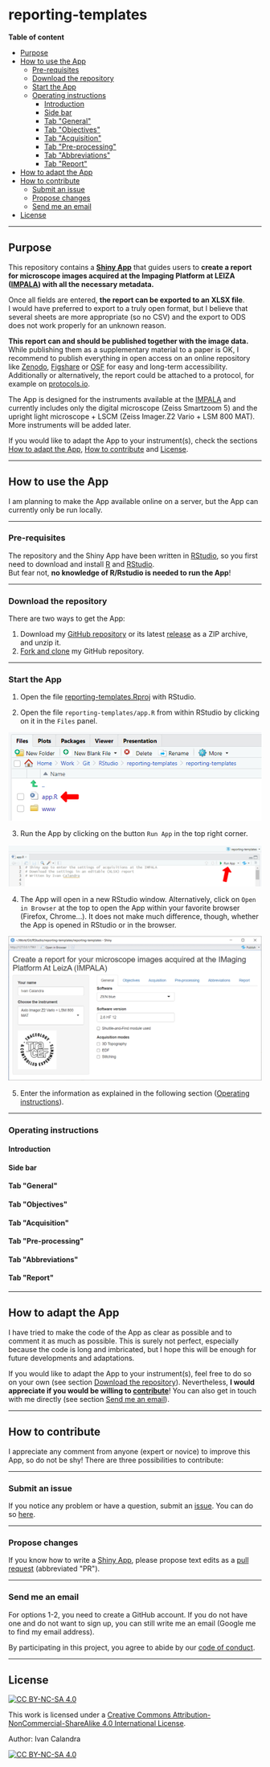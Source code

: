 # reporting-templates

**Table of content**

<!-- TOC depthfrom:2 -->

- [Purpose](#purpose)
- [How to use the App](#how-to-use-the-app)
    - [Pre-requisites](#pre-requisites)
    - [Download the repository](#download-the-repository)
    - [Start the App](#start-the-app)
    - [Operating instructions](#operating-instructions)
        - [Introduction](#introduction)
        - [Side bar](#side-bar)
        - [Tab "General"](#tab-general)
        - [Tab "Objectives"](#tab-objectives)
        - [Tab "Acquisition"](#tab-acquisition)
        - [Tab "Pre-processing"](#tab-pre-processing)
        - [Tab "Abbreviations"](#tab-abbreviations)
        - [Tab "Report"](#tab-report)
- [How to adapt the App](#how-to-adapt-the-app)
- [How to contribute](#how-to-contribute)
    - [Submit an issue](#submit-an-issue)
    - [Propose changes](#propose-changes)
    - [Send me an email](#send-me-an-email)
- [License](#license)

<!-- /TOC -->


<hr style="border-width:6px; color:gray">


## Purpose
This repository contains a **[Shiny App](reporting-templates/app.R)** that guides users to **create a report for microscope images acquired at the Impaging Platform at LEIZA ([IMPALA](https://www.leiza.de/forschung/infrastrukturen/labore/impala)) with all the necessary metadata.**

Once all fields are entered, **the report can be exported to an XLSX file**.  
I would have preferred to export to a truly open format, but I believe that several sheets are more appropriate (so no CSV) and the export to ODS does not work properly for an unknown reason.

**This report can and should be published together with the image data.** While publishing them as a supplementary material to a paper is OK, I recommend to publish everything in open access on an online repository like [Zenodo](https://zenodo.org/), [Figshare](https://figshare.com/) or [OSF](https://osf.io/) for easy and long-term accessibility. Additionally or alternatively, the report could be attached to a protocol, for example on [protocols.io](https://www.protocols.io/). 

The App is designed for the instruments available at the [IMPALA](https://www.leiza.de/forschung/infrastrukturen/labore/impala) and currently includes only the digital microscope (Zeiss Smartzoom 5) and the upright light microscope + LSCM (Zeiss Imager.Z2 Vario + LSM 800 MAT). More instruments will be added later.

If you would like to adapt the App to your instrument(s), check the sections [How to adapt the App](#how-to-adapt-the-app), [How to contribute](#how-to-contribute) and [License](#license).


<hr style="border-width:6px; color:gray">


## How to use the App
I am planning to make the App available online on a server, but the App can currently only be run locally.

<hr style="border-width:2px; color:gray">

### Pre-requisites
The repository and the Shiny App have been written in [RStudio](https://posit.co/products/open-source/rstudio/), so you first need to download and install [R](https://www.r-project.org/) and [RStudio](https://posit.co/download/rstudio-desktop/).  
But fear not, **no knowledge of R/Rstudio is needed to run the App**!

<hr style="border-width:2px; color:gray">

### Download the repository
There are two ways to get the App:
1. Download my [GitHub repository](https://github.com/ivan-paleo/reporting-templates/archive/refs/heads/main.zip) or its latest [release](https://github.com/ivan-paleo/reporting-templates/releases) as a ZIP archive, and unzip it.
2. [Fork and clone](https://happygitwithr.com/fork-and-clone.html) my GitHub repository.

<hr style="border-width:2px; color:gray">

### Start the App
1. Open the file [reporting-templates.Rproj](reporting-templates.Rproj) with RStudio.  

2. Open the file `reporting-templates/app.R` from within RStudio by clicking on it in the `Files` panel.

![Open the App](screenshots/open_app.png)

3. Run the App by clicking on the button `Run App` in the top right corner.

![Run the App](screenshots/run_app.png)

4. The App will open in a new RStudio window. Alternatively, click on `Open in Browser` at the top to open the App within your favorite browser (Firefox, Chrome...). It does not make much difference, though, whether the App is opened in RStudio or in the browser.

![App opened](screenshots/app_general_LSM.png)

5. Enter the information as explained in the following section ([Operating instructions](#operating-instructions)).

<hr style="border-width:2px; color:gray">

### Operating instructions
#### Introduction

#### Side bar


#### Tab "General"


#### Tab "Objectives"


#### Tab "Acquisition"


#### Tab "Pre-processing"


#### Tab "Abbreviations"


#### Tab "Report"


<hr style="border-width:6px; color:gray">


## How to adapt the App
I have tried to make the code of the App as clear as possible and to comment it as much as possible. This is surely not perfect, especially because the code is long and imbricated, but I hope this will be enough for future developments and adaptations.

If you would like to adapt the App to your instrument(s), feel free to do so on your own (see section [Download the repository](#download-the-repository)). Nevertheless, **I would appreciate if you would be willing to [contribute](#how-to-contribute)**! You can also get in touch with me directly (see section [Send me an email](#send-me-an-email)).


<hr style="border-width:6px; color:gray">


## How to contribute
I appreciate any comment from anyone (expert or novice) to improve this App, so do not be shy! There are three possibilities to contribute:

<hr style="border-width:2px; color:gray">

### Submit an issue  
If you notice any problem or have a question, submit an [issue](https://docs.github.com/en/issues/tracking-your-work-with-issues/about-issues). You can do so [here](https://github.com/ivan-paleo/reporting-templates/issues).  

<hr style="border-width:2px; color:gray">

### Propose changes  
If you know how to write a [Shiny App](https://shiny.rstudio.com/), please propose text edits as a [pull request](https://docs.github.com/en/pull-requests/collaborating-with-pull-requests/proposing-changes-to-your-work-with-pull-requests/about-pull-requests) (abbreviated "PR").

<hr style="border-width:2px; color:gray">

### Send me an email  
For options 1-2, you need to create a GitHub account. If you do not have one and do not want to sign up, you can still write me an email (Google me to find my email address).

By participating in this project, you agree to abide by our [code of conduct](CONDUCT.md).


<hr style="border-width:6px; color:gray">


## License
[![CC BY-NC-SA 4.0][cc-by-nc-sa-shield]][cc-by-nc-sa]

This work is licensed under a
[Creative Commons Attribution-NonCommercial-ShareAlike 4.0 International License][cc-by-nc-sa].

Author: Ivan Calandra

[![CC BY-NC-SA 4.0][cc-by-nc-sa-image]][cc-by-nc-sa]

[cc-by-nc-sa]: http://creativecommons.org/licenses/by-nc-sa/4.0/
[cc-by-nc-sa-image]: https://licensebuttons.net/l/by-nc-sa/4.0/88x31.png
[cc-by-nc-sa-shield]: https://img.shields.io/badge/License-CC%20BY--NC--SA%204.0-lightgrey.svg